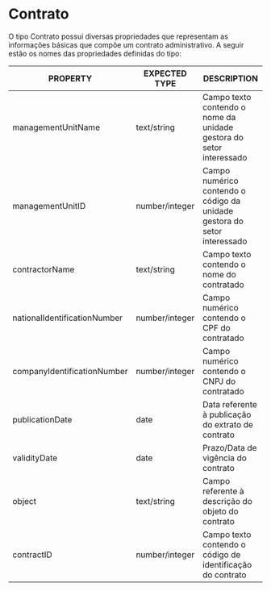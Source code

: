 # Contrato

O tipo Contrato possui diversas propriedades que representam as informações básicas que compõe um contrato administrativo. A seguir estão os nomes das propriedades definidas do tipo:

| PROPERTY | EXPECTED TYPE | DESCRIPTION |
| ------ | ------ | ------ |
| managementUnitName | text/string | Campo texto contendo o nome da unidade gestora do setor interessado |
| managementUnitID | number/integer | Campo numérico contendo o código da unidade gestora do setor interessado |
| contractorName | text/string | Campo texto contendo o nome do contratado |
| nationalIdentificationNumber | number/integer | Campo numérico contendo o CPF do contratado |
| companyIdentificationNumber | number/integer | Campo numérico contendo o CNPJ do contratado |
| publicationDate | date | Data referente à publicação do extrato de contrato |
| validityDate | date | Prazo/Data de vigência do contrato |
| object | text/string | Campo referente à descrição do objeto do contrato |
| contractID | number/integer | Campo texto contendo o código de identificação do contrato |